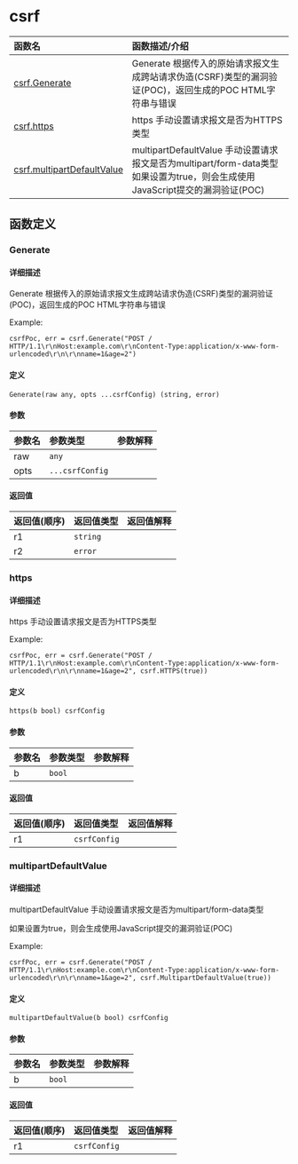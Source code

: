 # csrf

|函数名|函数描述/介绍|
|:------|:--------|
| [csrf.Generate](#generate) |Generate 根据传入的原始请求报文生成跨站请求伪造(CSRF)类型的漏洞验证(POC)，返回生成的POC HTML字符串与错误  |
| [csrf.https](#https) |https 手动设置请求报文是否为HTTPS类型  |
| [csrf.multipartDefaultValue](#multipartdefaultvalue) |multipartDefaultValue 手动设置请求报文是否为multipart/form-data类型  如果设置为true，则会生成使用JavaScript提交的漏洞验证(POC)  |


## 函数定义
### Generate

#### 详细描述
Generate 根据传入的原始请求报文生成跨站请求伪造(CSRF)类型的漏洞验证(POC)，返回生成的POC HTML字符串与错误

Example:
```
csrfPoc, err = csrf.Generate("POST / HTTP/1.1\r\nHost:example.com\r\nContent-Type:application/x-www-form-urlencoded\r\n\r\nname=1&age=2")
```


#### 定义

`Generate(raw any, opts ...csrfConfig) (string, error)`

#### 参数
|参数名|参数类型|参数解释|
|:-----------|:---------- |:-----------|
| raw | `any` |   |
| opts | `...csrfConfig` |   |

#### 返回值
|返回值(顺序)|返回值类型|返回值解释|
|:-----------|:---------- |:-----------|
| r1 | `string` |   |
| r2 | `error` |   |


### https

#### 详细描述
https 手动设置请求报文是否为HTTPS类型

Example:
```
csrfPoc, err = csrf.Generate("POST / HTTP/1.1\r\nHost:example.com\r\nContent-Type:application/x-www-form-urlencoded\r\n\r\nname=1&age=2", csrf.HTTPS(true))
```


#### 定义

`https(b bool) csrfConfig`

#### 参数
|参数名|参数类型|参数解释|
|:-----------|:---------- |:-----------|
| b | `bool` |   |

#### 返回值
|返回值(顺序)|返回值类型|返回值解释|
|:-----------|:---------- |:-----------|
| r1 | `csrfConfig` |   |


### multipartDefaultValue

#### 详细描述
multipartDefaultValue 手动设置请求报文是否为multipart/form-data类型

如果设置为true，则会生成使用JavaScript提交的漏洞验证(POC)

Example:
```
csrfPoc, err = csrf.Generate("POST / HTTP/1.1\r\nHost:example.com\r\nContent-Type:application/x-www-form-urlencoded\r\n\r\nname=1&age=2", csrf.MultipartDefaultValue(true))
```


#### 定义

`multipartDefaultValue(b bool) csrfConfig`

#### 参数
|参数名|参数类型|参数解释|
|:-----------|:---------- |:-----------|
| b | `bool` |   |

#### 返回值
|返回值(顺序)|返回值类型|返回值解释|
|:-----------|:---------- |:-----------|
| r1 | `csrfConfig` |   |


